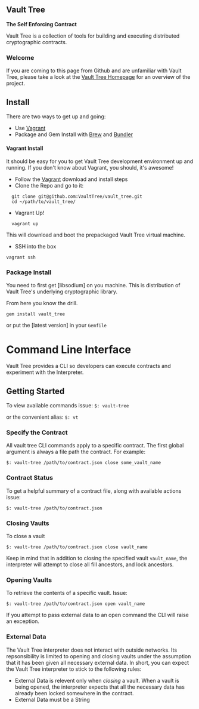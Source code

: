 ## Vault Tree

__The Self Enforcing Contract__

Vault Tree is a collection of tools for building and executing distributed
cryptographic contracts.

### Welcome

If you are coming to this page from Github and are unfamiliar with Vault Tree,
please take a look at the [Vault Tree Homepage] for an overview of the project.

[Vault Tree Homepage]: http://www.vault-tree.org

## Install

There are two ways to get up and going:

* Use [Vagrant]
* Package and Gem Install with [Brew] and [Bundler]

[Brew]: http://brew.sh/
[Bundler]: http://bundler.io/
[Vagrant]: http://www.vagrantup.com/

#### Vagrant Install

It should be easy for you to get Vault Tree development environment up and running.
If you don't know about Vagrant, you should, it's awesome!

* Follow the [Vagrant] download and install steps
* Clone the Repo and go to it:
```
  git clone git@github.com:VaultTree/vault_tree.git
  cd ~/path/to/vault_tree/
```
* Vagrant Up!
```
  vagrant up
```
This will download and boot the prepackaged Vault Tree virtual machine.

* SSH into the box
```
vagrant ssh
```

[Virtual Box]: https://www.virtualbox.org/wiki/Downloads 
[Vagrant]: http://downloads.vagrantup.com 


### Package Install

You need to first get [libsodium] on you machine. This is distribution of Vault
Tree's underlying cryptographic library.



From here you know the drill.

```
gem install vault_tree
```

or put the [latest version] in your `Gemfile`


# Command Line Interface

Vault Tree provides a CLI so developers can execute contracts and experiment
with the Interpreter.

## Getting Started

To view available commands issue:
  `$: vault-tree`

or the convenient alias:
  `$: vt`

### Specify the Contract

All vault tree CLI commands apply to a specific contract. The first global
argument is always a file path the contract. For example:

  `$: vault-tree /path/to/contract.json close some_vault_name`

### Contract Status

To get a helpful summary of a contract file, along with available actions issue:

  `$: vault-tree /path/to/contract.json`

### Closing Vaults 

To close a vault

  `$: vault-tree /path/to/contract.json close vault_name`

Keep in mind that in addition to closing the specified vault `vault_name`, the
interpreter will attempt to close all fill ancestors, and lock ancestors. 

### Opening Vaults

To retrieve the contents of a specific vault. Issue:

  `$: vault-tree /path/to/contract.json open vault_name`

If you attempt to pass external data to an open command the CLI will raise an
exception.

### External Data

The Vault Tree interpreter does not interact with outside networks. Its
repsonsibility is limited to opening and closing vaults under the assumption
that it has been given all necessary external data. In short, you can expect the
Vault Tree interpreter to stick to the following rules:

* External Data is relevent only when *closing* a vault. When a vault is being opened,
the interpreter expects that all the necessary data has already been locked
somewhere in the contract.
* External Data must be a String

